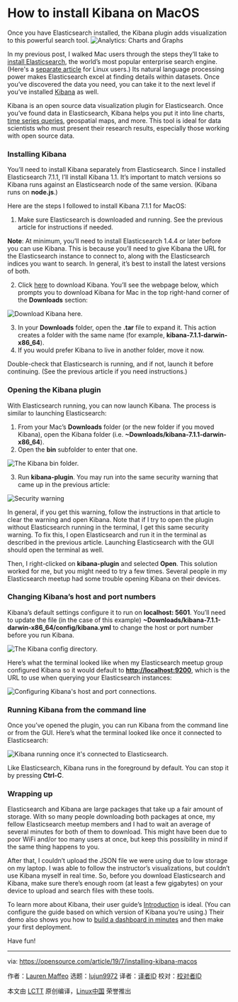 [#]: collector: (lujun9972)
[#]: translator: (wxy)
[#]: reviewer: ( )
[#]: publisher: ( )
[#]: url: ( )
[#]: subject: (How to install Kibana on MacOS)
[#]: via: (https://opensource.com/article/19/7/installing-kibana-macos)
[#]: author: (Lauren Maffeo https://opensource.com/users/lmaffeo)

How to install Kibana on MacOS
======
Once you have Elasticsearch installed, the Kibana plugin adds
visualization to this powerful search tool.
![Analytics: Charts and Graphs][1]

In my previous post, I walked Mac users through the steps they’ll take to [install Elasticsearch][2], the world’s most popular enterprise search engine. (Here's a [separate article][3] for Linux users.) Its natural language processing power makes Elasticsearch excel at finding details within datasets. Once you’ve discovered the data you need, you can take it to the next level if you’ve installed [Kibana][4] as well.

Kibana is an open source data visualization plugin for Elasticsearch. Once you’ve found data in Elasticsearch, Kibana helps you put it into line charts, [time series queries][5], geospatial maps, and more. This tool is ideal for data scientists who must present their research results, especially those working with open source data.

### Installing Kibana

You’ll need to install Kibana separately from Elasticsearch. Since I installed Elasticsearch 7.1.1, I’ll install Kibana 1.1. It’s important to match versions so Kibana runs against an Elasticsearch node of the same version. (Kibana runs on **node.js**.)

Here are the steps I followed to install Kibana 7.1.1 for MacOS:

  1. Make sure Elasticsearch is downloaded and running. See the previous article for instructions if needed.



**Note**: At minimum, you’ll need to install Elasticsearch 1.4.4 or later before you can use Kibana. This is because you’ll need to give Kibana the URL for the Elasticsearch instance to connect to, along with the Elasticsearch indices you want to search. In general, it’s best to install the latest versions of both.

  2. Click [here][6] to download Kibana. You’ll see the webpage below, which prompts you to download Kibana for Mac in the top right-hand corner of the **Downloads** section:



![Download Kibana here.][7]

  3. In your **Downloads** folder, open the **.tar** file to expand it. This action creates a folder with the same name (for example, **kibana-7.1.1-darwin-x86_64**).
  4. If you would prefer Kibana to live in another folder, move it now.



Double-check that Elasticsearch is running, and if not, launch it before continuing. (See the previous article if you need instructions.) 

### Opening the Kibana plugin

With Elasticsearch running, you can now launch Kibana. The process is similar to launching Elasticsearch:

  1. From your Mac’s **Downloads** folder (or the new folder if you moved Kibana), open the Kibana folder (i.e. **~Downloads/kibana-7.1.1-darwin-x86_64**).
  2. Open the **bin** subfolder to enter that one.



![The Kibana bin folder.][8]

  3. Run **kibana-plugin**. You may run into the same security warning that came up in the previous article:



![Security warning][9]

In general, if you get this warning, follow the instructions in that article to clear the warning and open Kibana. Note that if I try to open the plugin without Elasticsearch running in the terminal, I get this same security warning. To fix this, I open Elasticsearch and run it in the terminal as described in the previous article. Launching Elasticsearch with the GUI should open the terminal as well.

Then, I right-clicked on **kibana-plugin** and selected **Open**. This solution worked for me, but you might need to try a few times. Several people in my Elasticsearch meetup had some trouble opening Kibana on their devices.

### Changing Kibana’s host and port numbers

Kibana’s default settings configure it to run on **localhost: 5601**. You’ll need to update the file (in the case of this example) **~Downloads/kibana-7.1.1-darwin-x86_64/config/kibana.yml** to change the host or port number before you run Kibana.

![The Kibana config directory.][10]

Here’s what the terminal looked like when my Elasticsearch meetup group configured Kibana so it would default to **<http://localhost:9200>**, which is the URL to use when querying your Elasticsearch instances:

![Configuring Kibana's host and port connections.][11]

### Running Kibana from the command line

Once you’ve opened the plugin, you can run Kibana from the command line or from the GUI. Here’s what the terminal looked like once it connected to Elasticsearch:

![Kibana running once it's connected to Elasticsearch.][12]

Like Elasticsearch, Kibana runs in the foreground by default. You can stop it by pressing **Ctrl-C**.

### Wrapping up

Elasticsearch and Kibana are large packages that take up a fair amount of storage. With so many people downloading both packages at once, my fellow Elasticsearch meetup members and I had to wait an average of several minutes for both of them to download. This might have been due to poor WiFi and/or too many users at once, but keep this possibility in mind if the same thing happens to you.

After that, I couldn’t upload the JSON file we were using due to low storage on my laptop. I was able to follow the instructor’s visualizations, but couldn’t use Kibana myself in real time. So, before you download Elasticsearch and Kibana, make sure there’s enough room (at least a few gigabytes) on your device to upload and search files with these tools.

To learn more about Kibana, their user guide’s [Introduction][13] is ideal. (You can configure the guide based on which version of Kibana you’re using.) Their demo also shows you how to [build a dashboard in minutes][14] and then make your first deployment.

Have fun!

--------------------------------------------------------------------------------

via: https://opensource.com/article/19/7/installing-kibana-macos

作者：[Lauren Maffeo][a]
选题：[lujun9972][b]
译者：[译者ID](https://github.com/译者ID)
校对：[校对者ID](https://github.com/校对者ID)

本文由 [LCTT](https://github.com/LCTT/TranslateProject) 原创编译，[Linux中国](https://linux.cn/) 荣誉推出

[a]: https://opensource.com/users/lmaffeo
[b]: https://github.com/lujun9972
[1]: https://opensource.com/sites/default/files/styles/image-full-size/public/lead-images/analytics-graphs-charts.png?itok=sersoqbV (Analytics: Charts and Graphs)
[2]: https://opensource.com/article/19/7/installing-elasticsearch-macos
[3]: https://opensource.com/article/19/7/installing-elasticsearch-and-kibana-linux
[4]: https://www.elastic.co/products/kibana
[5]: https://en.wikipedia.org/wiki/Time_series
[6]: https://www.elastic.co/downloads/kibana
[7]: https://opensource.com/sites/default/files/uploads/download_kibana.png (Download Kibana here.)
[8]: https://opensource.com/sites/default/files/uploads/kibana_bin_folder.png (The Kibana bin folder.)
[9]: https://opensource.com/sites/default/files/uploads/security_warning.png (Security warning)
[10]: https://opensource.com/sites/default/files/uploads/kibana_config_directory.png (The Kibana config directory.)
[11]: https://opensource.com/sites/default/files/uploads/kibana_host_port_config.png (Configuring Kibana's host and port connections.)
[12]: https://opensource.com/sites/default/files/uploads/kibana_running.png (Kibana running once it's connected to Elasticsearch.)
[13]: https://www.elastic.co/guide/en/kibana/7.2/introduction.html
[14]: https://www.elastic.co/webinars/getting-started-kibana?baymax=rtp&elektra=docs&storm=top-video&iesrc=ctr
